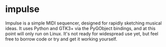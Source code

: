 impulse
=======

Impulse is a simple MIDI sequencer, designed for rapidly sketching musical ideas. It uses Python and GTK3+ 
via the PyGObject bindings, and at this point will only run on Linux. It's not ready for widespread use yet, 
but feel free to borrow code or try and get it working yourself.

